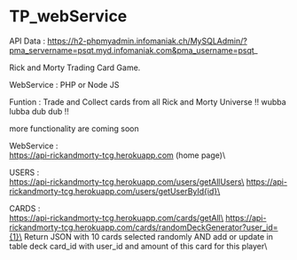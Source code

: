 # TP_webService

API Data : https://h2-phpmyadmin.infomaniak.ch/MySQLAdmin/?pma_servername=psqt.myd.infomaniak.com&pma_username=psqt_

Rick and Morty Trading Card Game.

WebService : PHP or Node JS

Funtion :
Trade and Collect cards from all Rick and Morty Universe !! wubba lubba dub dub !!

more functionality are coming soon

WebService :\
https://api-rickandmorty-tcg.herokuapp.com (home page)\

USERS :\
https://api-rickandmorty-tcg.herokuapp.com/users/getAllUsers\
https://api-rickandmorty-tcg.herokuapp.com/users/getUserById{id}\


CARDS :\
https://api-rickandmorty-tcg.herokuapp.com/cards/getAll\
https://api-rickandmorty-tcg.herokuapp.com/cards/randomDeckGenerator?user_id={1}\
Return JSON with 10 cards selected randomly AND add or update in table deck card_id with user_id and amount of this card for this player\

